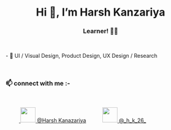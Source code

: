<h1 align ="center"> Hi 👋, I’m Harsh Kanzariya</h1>

<h3 align ="center">Learner! 👨‍💻</h3>
<br>

<p>- 👀 UI / Visual Design, Product Design, UX Design / Research </p>
<br>
<h3>📫 connect with me :- </h3>
<br>
<p align="left" >
    &nbsp&nbsp&nbsp&nbsp&nbsp&nbsp&nbsp&nbsp&nbsp<a href="https://www.linkedin.com/in/harsh-kanazariya-7344831a9/">
    <img src="https://user-images.githubusercontent.com/59575591/165241359-5537fc9b-815f-475b-89ed-cb789e5337c5.png" width="40" height="40">
    @Harsh Kanazariya</a> 
    &nbsp &nbsp &nbsp &nbsp &nbsp
    <a href="https://www.instagram.com/_h_k_26_/">
    <img src="https://user-images.githubusercontent.com/59575591/165242853-400a9abd-83a9-4e92-97b3-1258b8ae42d0.png" width="40" height="40">
    @_h_k_26_</a>
</p>
<br>




<!---
hk26/hk26 is a ✨ special ✨ repository because its `README.md` (this file) appears on your GitHub profile.
You can click the Preview link to take a look at your changes.
--->
